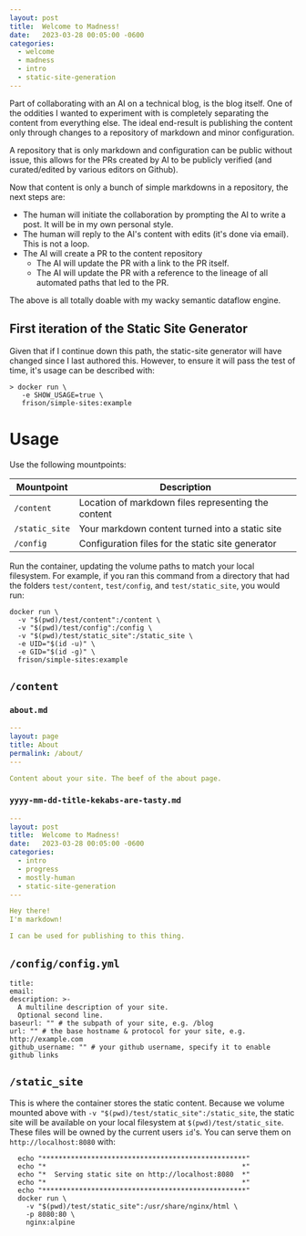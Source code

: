 ```yaml
---
layout: post
title:  Welcome to Madness!
date:   2023-03-28 00:05:00 -0600
categories:
  - welcome
  - madness
  - intro
  - static-site-generation
---
```


Part of collaborating with an AI on a technical blog, is the blog itself. One of the oddities I wanted to experiment with is completely separating the content from everything else. The ideal end-result is publishing the content only through changes to a repository of markdown and minor configuration.

A repository that is only markdown and configuration can be public without issue, this allows for the PRs created by AI to be publicly verified (and curated/edited by various editors on Github).

Now that content is only a bunch of simple markdowns in a repository, the next steps are:
- The human will initiate the collaboration by prompting the AI to write a post. It will be in my own personal style.
- The human will reply to the AI's content with edits (it's done via email). This is not a loop.
- The AI will create a PR to the content repository
  - The AI will update the PR with a link to the PR itself.
  - The AI will update the PR with a reference to the lineage of all automated paths that led to the PR.

The above is all totally doable with my wacky semantic dataflow engine.

## First iteration of the Static Site Generator

Given that if I continue down this path, the static-site generator will have changed since I last authored this. However, to ensure it will pass the test of time, it's usage can be described with:

``` shell
> docker run \
   -e SHOW_USAGE=true \
   frison/simple-sites:example
```

Usage
=====

Use the following mountpoints:

|  Mountpoint   | Description                                         |
| ------------- | --------------------------------------------------- |
| `/content`    | Location of markdown files representing the content |
| `/static_site`| Your markdown content turned into a static site     |
| `/config`     | Configuration files for the static site generator   |

Run the container, updating the volume paths to match your local
filesystem. For example, if you ran this command from a directory that
had the folders `test/content`, `test/config`, and `test/static_site`,
you would run:

``` shell
docker run \
  -v "$(pwd)/test/content":/content \
  -v "$(pwd)/test/config":/config \
  -v "$(pwd)/test/static_site":/static_site \
  -e UID="$(id -u)" \
  -e GID="$(id -g)" \
  frison/simple-sites:example
```

## `/content`

### `about.md`

``` yaml
---
layout: page
title: About
permalink: /about/
---

Content about your site. The beef of the about page.

```

### `yyyy-mm-dd-title-kekabs-are-tasty.md`

``` yaml
---
layout: post
title:  Welcome to Madness!
date:   2023-03-28 00:05:00 -0600
categories:
  - intro
  - progress
  - mostly-human
  - static-site-generation
---

Hey there!
I'm markdown!

I can be used for publishing to this thing.
```

## `/config/config.yml`

```
title:
email:
description: >-
  A multiline description of your site.
  Optional second line.
baseurl: "" # the subpath of your site, e.g. /blog
url: "" # the base hostname & protocol for your site, e.g. http://example.com
github_username: "" # your github username, specify it to enable github links
```

## `/static_site`

This is where the container stores the static content. Because we volume mounted above with `-v "$(pwd)/test/static_site":/static_site`, the static site will be available on your local filesystem at `$(pwd)/test/static_site`. These files will be owned by the current users `id`'s. You can serve them on `http://localhost:8080` with:

``` shell
  echo "**************************************************"
  echo "*                                                *"
  echo "*  Serving static site on http://localhost:8080  *"
  echo "*                                                *"
  echo "**************************************************"
  docker run \
    -v "$(pwd)/test/static_site":/usr/share/nginx/html \
    -p 8080:80 \
    nginx:alpine
```

